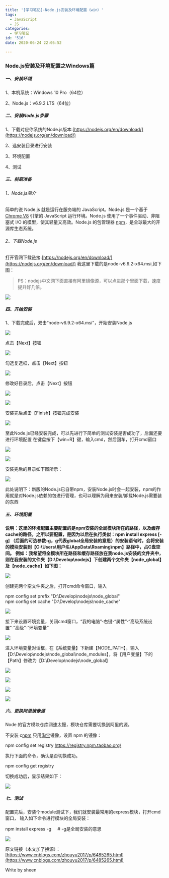 ```yaml
---
title: '[学习笔记]-Node.js安装及环境配置（win）'
tags:
  - JavaScript
  - JS
categories:
  - 学习笔记
id: '516'
date: 2020-06-24 22:05:52

---
```


### Node.js安装及环境配置之Windows篇

##### 一、安装环境

1、本机系统：Windows 10 Pro（64位）

2、Node.js：v6.9.2 LTS（64位）

<!--more-->

##### 二、安装Node.js步骤

1、下载对应你系统的Node.js版本:[https://nodejs.org/en/download/](https://nodejs.org/en/download/)

2、选安装目录进行安装

3、环境配置

4、测试

##### 三、前期准备

###### 1、Node.js简介

简单的说 Node.js 就是运行在服务端的 JavaScript。Node.js 是一个基于 [Chrome V8](https://developers.google.com/v8/) 引擎的 JavaScript 运行环境。Node.js 使用了一个事件驱动、非阻塞式 I/O 的模型，使其轻量又高效。Node.js 的包管理器 [npm](https://www.npmjs.com/)，是全球最大的开源库生态系统。

###### 2、下载Node.js

打开官网下载链接:[https://nodejs.org/en/download/](https://nodejs.org/en/download/) 我这里下载的是node-v6.9.2-x64.msi,如下图：

> PS：nodejs中文网下面直接有阿里镜像源，可以点进那个里面下载，速度提升好几倍。

![](%E5%AD%A6%E4%B9%A0%E7%AC%94%E8%AE%B0-node-js%E5%AE%89%E8%A3%85%E5%8F%8A%E7%8E%AF%E5%A2%83%E9%85%8D%E7%BD%AE%EF%BC%88win%EF%BC%89/2267589-bb1555667d5355af.png)

##### 四、开始安装

1、下载完成后，双击“node-v6.9.2-x64.msi”，开始安装Node.js

![](%E5%AD%A6%E4%B9%A0%E7%AC%94%E8%AE%B0-node-js%E5%AE%89%E8%A3%85%E5%8F%8A%E7%8E%AF%E5%A2%83%E9%85%8D%E7%BD%AE%EF%BC%88win%EF%BC%89/2267589-131af95ee6ebc811.png)

点击【Next】按钮

![](%E5%AD%A6%E4%B9%A0%E7%AC%94%E8%AE%B0-node-js%E5%AE%89%E8%A3%85%E5%8F%8A%E7%8E%AF%E5%A2%83%E9%85%8D%E7%BD%AE%EF%BC%88win%EF%BC%89/2267589-69648c7b8aa496fe.png)

勾选复选框，点击【Next】按钮

![](%E5%AD%A6%E4%B9%A0%E7%AC%94%E8%AE%B0-node-js%E5%AE%89%E8%A3%85%E5%8F%8A%E7%8E%AF%E5%A2%83%E9%85%8D%E7%BD%AE%EF%BC%88win%EF%BC%89/2267589-b87cc08121e1c880.png)

修改好目录后，点击【Next】按钮

![](%E5%AD%A6%E4%B9%A0%E7%AC%94%E8%AE%B0-node-js%E5%AE%89%E8%A3%85%E5%8F%8A%E7%8E%AF%E5%A2%83%E9%85%8D%E7%BD%AE%EF%BC%88win%EF%BC%89/2267589-f40b21a6ccbebefa.png)

![](%E5%AD%A6%E4%B9%A0%E7%AC%94%E8%AE%B0-node-js%E5%AE%89%E8%A3%85%E5%8F%8A%E7%8E%AF%E5%A2%83%E9%85%8D%E7%BD%AE%EF%BC%88win%EF%BC%89/2267589-3a9b3706c81fb5fa.png)

安装完后点击【Finish】按钮完成安装

![](%E5%AD%A6%E4%B9%A0%E7%AC%94%E8%AE%B0-node-js%E5%AE%89%E8%A3%85%E5%8F%8A%E7%8E%AF%E5%A2%83%E9%85%8D%E7%BD%AE%EF%BC%88win%EF%BC%89/2267589-adca4baa7f0d7190.png)

至此Node.js已经安装完成，可以先进行下简单的测试安装是否成功了，后面还要进行环境配置 在键盘按下【win+R】键，输入cmd，然后回车，打开cmd窗口

![](%E5%AD%A6%E4%B9%A0%E7%AC%94%E8%AE%B0-node-js%E5%AE%89%E8%A3%85%E5%8F%8A%E7%8E%AF%E5%A2%83%E9%85%8D%E7%BD%AE%EF%BC%88win%EF%BC%89/2267589-19531194e378a38a.png)

![](%E5%AD%A6%E4%B9%A0%E7%AC%94%E8%AE%B0-node-js%E5%AE%89%E8%A3%85%E5%8F%8A%E7%8E%AF%E5%A2%83%E9%85%8D%E7%BD%AE%EF%BC%88win%EF%BC%89/2267589-2c9ced41baca7c1e.png)

安装完后的目录如下图所示：

![](%E5%AD%A6%E4%B9%A0%E7%AC%94%E8%AE%B0-node-js%E5%AE%89%E8%A3%85%E5%8F%8A%E7%8E%AF%E5%A2%83%E9%85%8D%E7%BD%AE%EF%BC%88win%EF%BC%89/2267589-261e36d32bc47133.png)

此处说明下：新版的Node.js已自带npm，安装Node.js时会一起安装，npm的作用就是对Node.js依赖的包进行管理，也可以理解为用来安装/卸载Node.js需要装的东西

##### 五、环境配置

**说明：这里的环境配置主要配置的是npm安装的全局模块所在的路径，以及缓存cache的路径，之所以要配置，是因为以后在执行类似：npm install express \[-g\] （后面的可选参数-g，g代表global全局安装的意思）的安装语句时，会将安装的模块安装到【C:\\Users\\用户名\\AppData\\Roaming\\npm】路径中，占C盘空间。** **例如：我希望将全模块所在路径和缓存路径放在我node.js安装的文件夹中，则在我安装的文件夹【D:\\Develop\\nodejs】下创建两个文件夹【node\_global】及【node\_cache】如下图：**

![](%E5%AD%A6%E4%B9%A0%E7%AC%94%E8%AE%B0-node-js%E5%AE%89%E8%A3%85%E5%8F%8A%E7%8E%AF%E5%A2%83%E9%85%8D%E7%BD%AE%EF%BC%88win%EF%BC%89/2267589-51ed23771f3a86e2.png)

创建完两个空文件夹之后，打开cmd命令窗口，输入

npm config set prefix "D:\\Develop\\nodejs\\node\_global"  
npm config set cache "D:\\Develop\\nodejs\\node\_cache"

![](%E5%AD%A6%E4%B9%A0%E7%AC%94%E8%AE%B0-node-js%E5%AE%89%E8%A3%85%E5%8F%8A%E7%8E%AF%E5%A2%83%E9%85%8D%E7%BD%AE%EF%BC%88win%EF%BC%89/2267589-e22cf1b878275757.png)

接下来设置环境变量，关闭cmd窗口，“我的电脑”-右键-“属性”-“高级系统设置”-“高级”-“环境变量”

![](%E5%AD%A6%E4%B9%A0%E7%AC%94%E8%AE%B0-node-js%E5%AE%89%E8%A3%85%E5%8F%8A%E7%8E%AF%E5%A2%83%E9%85%8D%E7%BD%AE%EF%BC%88win%EF%BC%89/2267589-7fd332c898799325.png)

进入环境变量对话框，在【系统变量】下新建【NODE\_PATH】，输入【D:\\Develop\\nodejs\\node\_global\\node\_modules】，将【用户变量】下的【Path】修改为【D:\\Develop\\nodejs\\node\_global】

![](%E5%AD%A6%E4%B9%A0%E7%AC%94%E8%AE%B0-node-js%E5%AE%89%E8%A3%85%E5%8F%8A%E7%8E%AF%E5%A2%83%E9%85%8D%E7%BD%AE%EF%BC%88win%EF%BC%89/2267589-ca94af8646fab0b4.png)

![](%E5%AD%A6%E4%B9%A0%E7%AC%94%E8%AE%B0-node-js%E5%AE%89%E8%A3%85%E5%8F%8A%E7%8E%AF%E5%A2%83%E9%85%8D%E7%BD%AE%EF%BC%88win%EF%BC%89/2267589-d469f4d79081582a.png)

![](%E5%AD%A6%E4%B9%A0%E7%AC%94%E8%AE%B0-node-js%E5%AE%89%E8%A3%85%E5%8F%8A%E7%8E%AF%E5%A2%83%E9%85%8D%E7%BD%AE%EF%BC%88win%EF%BC%89/2267589-f46d2598f3d53958.png)

![](%E5%AD%A6%E4%B9%A0%E7%AC%94%E8%AE%B0-node-js%E5%AE%89%E8%A3%85%E5%8F%8A%E7%8E%AF%E5%A2%83%E9%85%8D%E7%BD%AE%EF%BC%88win%EF%BC%89/2267589-3c48768a577428f5.png)

##### 六、更换阿里镜像源

Node 的官方模块仓库网速太慢，模块仓库需要切换到阿里的源。

不安装 c[npm](https://www.baidu.com/s?wd=npm&tn=24004469_oem_dg&rsv_dl=gh_pl_sl_csd) 只用[淘宝](https://www.baidu.com/s?wd=%E6%B7%98%E5%AE%9D&tn=24004469_oem_dg&rsv_dl=gh_pl_sl_csd)镜像，设置 npm 的镜像：

npm config set registry https://registry.npm.taobao.org/

执行下面的命令，确认是否切换成功。

npm config get registry

切换成功后，显示结果如下：

![](%E5%AD%A6%E4%B9%A0%E7%AC%94%E8%AE%B0-node-js%E5%AE%89%E8%A3%85%E5%8F%8A%E7%8E%AF%E5%A2%83%E9%85%8D%E7%BD%AE%EF%BC%88win%EF%BC%89/image-20200624215523139-1.png)

##### 七、测试

配置完后，安装个module测试下，我们就安装最常用的express模块，打开cmd窗口， 输入如下命令进行模块的全局安装：

npm install express -g     # -g是全局安装的意思

![](%E5%AD%A6%E4%B9%A0%E7%AC%94%E8%AE%B0-node-js%E5%AE%89%E8%A3%85%E5%8F%8A%E7%8E%AF%E5%A2%83%E9%85%8D%E7%BD%AE%EF%BC%88win%EF%BC%89/2267589-fb7a6e61c1b99541.png)

原文链接（本文加了换源）：[https://www.cnblogs.com/zhouyu2017/p/6485265.html](https://www.cnblogs.com/zhouyu2017/p/6485265.html)

Write by sheen